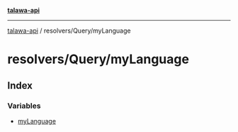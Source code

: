 [**talawa-api**](../../../README.md)

***

[talawa-api](../../../modules.md) / resolvers/Query/myLanguage

# resolvers/Query/myLanguage

## Index

### Variables

- [myLanguage](variables/myLanguage.md)
